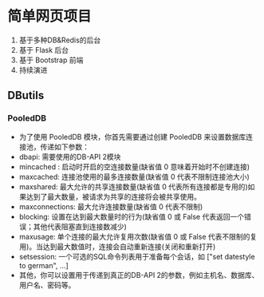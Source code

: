 # 简单网页项目
1. 基于多种DB&Redis的后台
2. 基于 Flask 后台
3. 基于 Bootstrap 前端
4. 持续演进

## DButils
### PooledDB
- 为了使用 PooledDB 模块，你首先需要通过创建 PooledDB 来设置数据库连接池，传递如下参数：
- dbapi: 需要使用的DB-API 2模块
- mincached : 启动时开启的空连接数量(缺省值 0 意味着开始时不创建连接)
- maxcached: 连接池使用的最多连接数量(缺省值 0 代表不限制连接池大小)
- maxshared: 最大允许的共享连接数量(缺省值 0 代表所有连接都是专用的)如果达到了最大数量，被请求为共享的连接将会被共享使用。
- maxconnections: 最大允许连接数量(缺省值 0 代表不限制)
- blocking: 设置在达到最大数量时的行为(缺省值 0 或 False 代表返回一个错误；其他代表阻塞直到连接数减少)
- maxusage: 单个连接的最大允许复用次数(缺省值 0 或 False 代表不限制的复用)。当达到最大数值时，连接会自动重新连接(关闭和重新打开)
- setsession: 一个可选的SQL命令列表用于准备每个会话，如 ["set datestyle to german", ...]
- 其他，你可以设置用于传递到真正的DB-API 2的参数，例如主机名、数据库、用户名、密码等。
